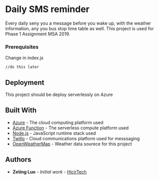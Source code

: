 # Daily SMS reminder
Every daily seny you a message before you wake up, with the weather information, any you bus stop time table as well. This project is used for Phase 1 Assignment MSA 2019. 

### Prerequisites

Change in index.js

```
//do this later
```

## Deployment

This project should be deploy serverlessly on Azure

## Built With

* [Azure](https://azure.microsoft.com/) - The cloud computing platform used
* [Azure Function](https://azure.microsoft.com/en-in/services/functions/) - The serverless compute platform used
* [Node.js](https://nodejs.org/) -  JavaScript runtime stack used
* [Twillo](https://twilio.com/) - Cloud communications platform used for messsaging
* [OpenWeatherMap](https://openweathermap.org/) - Weather data sourece for this project

## Authors
* **Zeting Luo** - *Initial work* - [HicirTech](https://github.com/HicirTech)